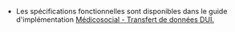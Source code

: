 * Les spécifications fonctionnelles sont disponibles dans le guide d'implémentation [Médicosocial - Transfert de données DUI.](https://interop.esante.gouv.fr/ig/fhir/tddui/1.1.0/sfe.html)
